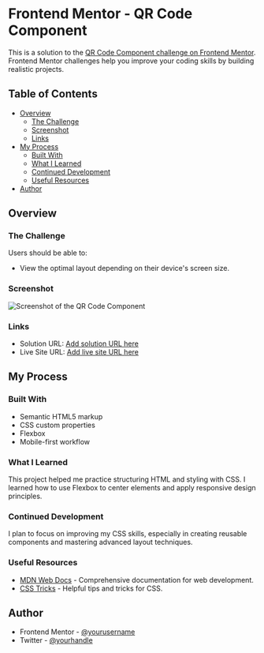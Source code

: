 # Frontend Mentor - QR Code Component

This is a solution to the [QR Code Component challenge on Frontend Mentor](https://www.frontendmentor.io/challenges/qr-code-component-iux_sIO_H). Frontend Mentor challenges help you improve your coding skills by building realistic projects.

## Table of Contents

- [Overview](#overview)
    - [The Challenge](#the-challenge)
    - [Screenshot](#screenshot)
    - [Links](#links)
- [My Process](#my-process)
    - [Built With](#built-with)
    - [What I Learned](#what-i-learned)
    - [Continued Development](#continued-development)
    - [Useful Resources](#useful-resources)
- [Author](#author)

## Overview

### The Challenge

Users should be able to:

- View the optimal layout depending on their device's screen size.

### Screenshot

![Screenshot of the QR Code Component](./screenshot.png)

### Links

- Solution URL: [Add solution URL here](#)
- Live Site URL: [Add live site URL here](#)

## My Process

### Built With

- Semantic HTML5 markup
- CSS custom properties
- Flexbox
- Mobile-first workflow

### What I Learned

This project helped me practice structuring HTML and styling with CSS. I learned how to use Flexbox to center elements and apply responsive design principles.

### Continued Development

I plan to focus on improving my CSS skills, especially in creating reusable components and mastering advanced layout techniques.

### Useful Resources

- [MDN Web Docs](https://developer.mozilla.org/) - Comprehensive documentation for web development.
- [CSS Tricks](https://css-tricks.com/) - Helpful tips and tricks for CSS.

## Author

- Frontend Mentor - [@yourusername](https://www.frontendmentor.io/profile/yourusername)
- Twitter - [@yourhandle](https://twitter.com/yourhandle)